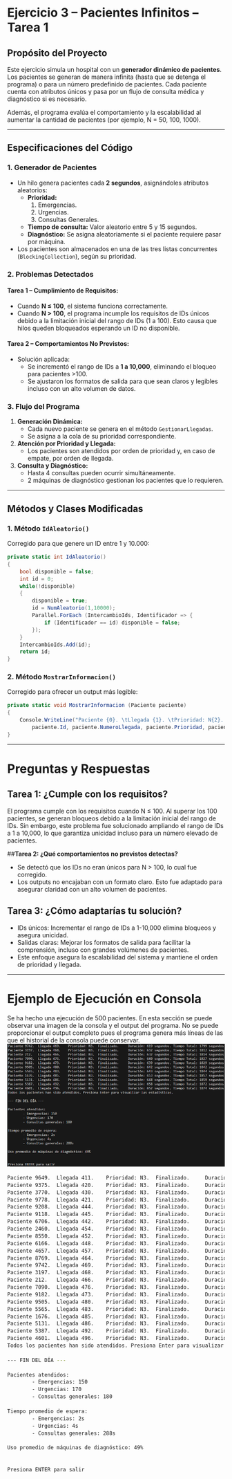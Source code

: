 # Ejercicio 3 – Pacientes Infinitos – Tarea 1

## **Propósito del Proyecto**
Este ejercicio simula un hospital con un **generador dinámico de pacientes**. Los pacientes se generan de manera infinita (hasta que se detenga el programa) o para un número predefinido de pacientes. Cada paciente cuenta con atributos únicos y pasa por un flujo de consulta médica y diagnóstico si es necesario.

Además, el programa evalúa el comportamiento y la escalabilidad al aumentar la cantidad de pacientes (por ejemplo, N = 50, 100, 1000).

---

## **Especificaciones del Código**

### **1. Generador de Pacientes**
- Un hilo genera pacientes cada **2 segundos**, asignándoles atributos aleatorios:
  - **Prioridad:**  
    1. Emergencias.  
    2. Urgencias.  
    3. Consultas Generales.
  - **Tiempo de consulta:** Valor aleatorio entre 5 y 15 segundos.
  - **Diagnóstico:** Se asigna aleatoriamente si el paciente requiere pasar por máquina.
- Los pacientes son almacenados en una de las tres listas concurrentes (`BlockingCollection`), según su prioridad.

### **2. Problemas Detectados**
#### Tarea 1 – Cumplimiento de Requisitos:
- Cuando **N ≤ 100**, el sistema funciona correctamente.
- Cuando **N > 100**, el programa incumple los requisitos de IDs únicos debido a la limitación inicial del rango de IDs (1 a 100). Esto causa que hilos queden bloqueados esperando un ID no disponible.

#### Tarea 2 – Comportamientos No Previstos:
- Solución aplicada:
  - Se incrementó el rango de IDs a **1 a 10,000**, eliminando el bloqueo para pacientes >100.
  - Se ajustaron los formatos de salida para que sean claros y legibles incluso con un alto volumen de datos.

### **3. Flujo del Programa**
1. **Generación Dinámica:**
   - Cada nuevo paciente se genera en el método `GestionarLlegadas`.
   - Se asigna a la cola de su prioridad correspondiente.
2. **Atención por Prioridad y Llegada:**
   - Los pacientes son atendidos por orden de prioridad y, en caso de empate, por orden de llegada.
3. **Consulta y Diagnóstico:**
   - Hasta 4 consultas pueden ocurrir simultáneamente.
   - 2 máquinas de diagnóstico gestionan los pacientes que lo requieren.

---

## **Métodos y Clases Modificadas**

### **1. Método `IdAleatorio()`**
Corregido para que genere un ID entre 1 y 10.000:
```csharp
private static int IdAleatorio()
{
	bool disponible = false;
	int id = 0;
	while(!disponible)
	{
		disponible = true;
		id = NumAleatorio(1,10000);
		Parallel.ForEach (IntercambioIds, Identificador => {
			if (Identificador == id) disponible = false;
		});
	}
	IntercambioIds.Add(id);
	return id;
}
```

### **2. Método `MostrarInformacion()`**
Corregido para ofrecer un output más legible:
```csharp
private static void MostrarInformacion (Paciente paciente)
{
	Console.WriteLine("Paciente {0}. \tLlegada {1}. \tPrioridad: N{2}. \t{3}. \tDuración: {4} segundos.\tTiempo Total: {5} segundos",
		paciente.Id, paciente.NumeroLlegada, paciente.Prioridad, paciente.Estado, paciente.TiempoEstados, paciente.TiempoTotal);
}
```

---

# Preguntas y Respuestas
## **Tarea 1: ¿Cumple con los requisitos?**
El programa cumple con los requisitos cuando N ≤ 100. Al superar los 100 pacientes, se generan bloqueos debido a la limitación inicial del rango de IDs. Sin embargo, este problema fue solucionado ampliando el rango de IDs a 1 a 10,000, lo que garantiza unicidad incluso para un número elevado de pacientes.

##**Tarea 2: ¿Qué comportamientos no previstos detectas?**
- Se detectó que los IDs no eran únicos para N > 100, lo cual fue corregido.
- Los outputs no encajaban con un formato claro. Esto fue adaptado para asegurar claridad con un alto volumen de pacientes.

## Tarea 3: ¿Cómo adaptarías tu solución?
- IDs únicos: Incrementar el rango de IDs a 1-10,000 elimina bloqueos y asegura unicidad.
- Salidas claras: Mejorar los formatos de salida para facilitar la comprensión, incluso con grandes volúmenes de pacientes.
- Este enfoque asegura la escalabilidad del sistema y mantiene el orden de prioridad y llegada.

---

# Ejemplo de Ejecución en Consola
Se ha hecho una ejecución de 500 pacientes. En esta sección se puede observar una imagen de la consola y el output del programa. No se puede proporcionar el output completo pues el programa genera más líneas de las que el historial de la consola puede conservar.
![](e3-t1-output.png)

```bash
Paciente 9649.  Llegada 411.    Prioridad: N3.  Finalizado.     Duración: 575 segundos. Tiempo Total: 1709 segundos
Paciente 9375.  Llegada 420.    Prioridad: N3.  Finalizado.     Duración: 584 segundos. Tiempo Total: 1722 segundos
Paciente 3770.  Llegada 430.    Prioridad: N3.  Finalizado.     Duración: 584 segundos. Tiempo Total: 1724 segundos
Paciente 9778.  Llegada 421.    Prioridad: N3.  Finalizado.     Duración: 592 segundos. Tiempo Total: 1737 segundos
Paciente 9208.  Llegada 444.    Prioridad: N3.  Finalizado.     Duración: 588 segundos. Tiempo Total: 1739 segundos
Paciente 9118.  Llegada 445.    Prioridad: N3.  Finalizado.     Duración: 599 segundos. Tiempo Total: 1752 segundos
Paciente 6706.  Llegada 442.    Prioridad: N3.  Finalizado.     Duración: 601 segundos. Tiempo Total: 1754 segundos
Paciente 2460.  Llegada 454.    Prioridad: N3.  Finalizado.     Duración: 609 segundos. Tiempo Total: 1767 segundos
Paciente 8550.  Llegada 452.    Prioridad: N3.  Finalizado.     Duración: 610 segundos. Tiempo Total: 1769 segundos
Paciente 6166.  Llegada 448.    Prioridad: N3.  Finalizado.     Duración: 622 segundos. Tiempo Total: 1782 segundos
Paciente 4657.  Llegada 457.    Prioridad: N3.  Finalizado.     Duración: 618 segundos. Tiempo Total: 1784 segundos
Paciente 8769.  Llegada 464.    Prioridad: N3.  Finalizado.     Duración: 621 segundos. Tiempo Total: 1797 segundos
Paciente 9742.  Llegada 469.    Prioridad: N3.  Finalizado.     Duración: 619 segundos. Tiempo Total: 1799 segundos
Paciente 3197.  Llegada 468.    Prioridad: N3.  Finalizado.     Duración: 632 segundos. Tiempo Total: 1812 segundos
Paciente 212.   Llegada 466.    Prioridad: N3.  Finalizado.     Duración: 632 segundos. Tiempo Total: 1814 segundos
Paciente 7090.  Llegada 476.    Prioridad: N3.  Finalizado.     Duración: 640 segundos. Tiempo Total: 1827 segundos
Paciente 9182.  Llegada 473.    Prioridad: N3.  Finalizado.     Duración: 639 segundos. Tiempo Total: 1829 segundos
Paciente 9505.  Llegada 480.    Prioridad: N3.  Finalizado.     Duración: 642 segundos. Tiempo Total: 1842 segundos
Paciente 5565.  Llegada 483.    Prioridad: N3.  Finalizado.     Duración: 643 segundos. Tiempo Total: 1844 segundos
Paciente 1676.  Llegada 485.    Prioridad: N3.  Finalizado.     Duración: 653 segundos. Tiempo Total: 1857 segundos
Paciente 5131.  Llegada 486.    Prioridad: N3.  Finalizado.     Duración: 648 segundos. Tiempo Total: 1859 segundos
Paciente 5387.  Llegada 492.    Prioridad: N3.  Finalizado.     Duración: 658 segundos. Tiempo Total: 1872 segundos
Paciente 4601.  Llegada 496.    Prioridad: N3.  Finalizado.     Duración: 652 segundos. Tiempo Total: 1874 segundos
Todos los pacientes han sido atendidos. Presiona Enter para visualizar las estadísticas.

--- FIN DEL DÍA ---

Pacientes atendidos:
        - Emergencias: 150
        - Urgencias: 170
        - Consultas generales: 180

Tiempo promedio de espera:
        - Emergencias: 2s
        - Urgencias: 4s
        - Consultas generales: 288s

Uso promedio de máquinas de diagnóstico: 49%


Presiona ENTER para salir
```